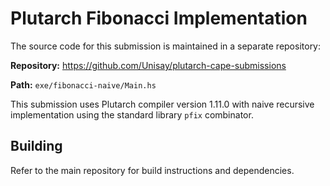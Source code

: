 # Plutarch Fibonacci Implementation

The source code for this submission is maintained in a separate repository:

**Repository:** <https://github.com/Unisay/plutarch-cape-submissions>

**Path:** `exe/fibonacci-naive/Main.hs`

This submission uses Plutarch compiler version 1.11.0 with naive recursive implementation using the standard library `pfix` combinator.

## Building

Refer to the main repository for build instructions and dependencies.
